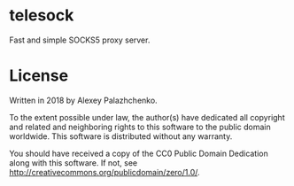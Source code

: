 # telesock

Fast and simple SOCKS5 proxy server.

# License

Written in 2018 by Alexey Palazhchenko.

To the extent possible under law, the author(s) have dedicated all copyright and related and neighboring rights
to this software to the public domain worldwide. This software is distributed without any warranty.

You should have received a copy of the CC0 Public Domain Dedication along with this software.
If not, see <http://creativecommons.org/publicdomain/zero/1.0/>.
